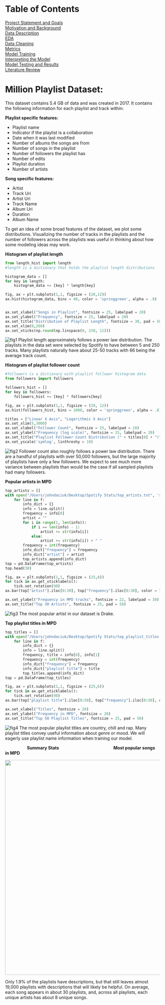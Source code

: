 # Table of Contents
[Project Statement and Goals](https://tralpha.github.io/spotify-project/project-statement-and-goals.html) <br>
[Motivation and Background](https://tralpha.github.io/spotify-project/motivation-and-background.html) <br>
[Data Description](https://tralpha.github.io/spotify-project/data-description.html) <br>
[EDA](https://tralpha.github.io/spotify-project/eda.html) <br>
[Data Cleaning](https://tralpha.github.io/spotify-project/data-cleaning.html) <br>
[Metrics](https://tralpha.github.io/spotify-project/metrics.html) <br>
[Model Training](https://tralpha.github.io/spotify-project/model-training.html) <br>
[Interpreting the Model](https://tralpha.github.io/spotify-project/interpreting-the-model.html) <br>
[Model Testing and Results](https://tralpha.github.io/spotify-project/model-testing-and-results.html) <br>
[Literature Review](https://tralpha.github.io/spotify-project/literature-review.html) <br>

# Million Playlist Dataset:
This dataset contains 5.4 GB of data and was created in 2017. It contains the following information for each playlist and track within:

**Playlist specific features:**
- Playlist name
- Indicator if the playlist is a collaboration
- Date when it was last modified
- Number of albums the songs are from
- Number of songs in the playlist
- Number of followers the playlist has
- Number of edits
- Playlist duration
- Number of artists

**Song specific features:**
- Artist
- Track Uri
- Artist Uri
- Track Name
- Album Uri
- Duration
- Album Name


To get an idea of some broad features of the dataset, we plot some distributions.  Visualizing the number of tracks in the playlists and the number of followers across the playlists was useful in thinking about how some modeling ideas may work.


**Histogram of playlist length**

```python
from length_hist import length
#length is a dictionary that holds the playlist length distributions

histogram_data = []
for key in length:
    histogram_data += [key] * length[key]

fig, ax = plt.subplots(1,1, figsize = (20,12))
ax.hist(histogram_data, bins = 40, color = 'springgreen', alpha = .8)


ax.set_xlabel("Songs in Playlist", fontsize = 25, labelpad = 20)
ax.set_ylabel("Frequency", fontsize = 25, labelpad = 20)
ax.set_title("Distribution of Playlist Length", fontsize = 30, pad = 50)
ax.set_xlim(0,260)
ax.set_xticks(np.round(np.linspace(0, 250, 11)))
```
![fig1](images/length_his)
Playlist length approximately follows a power law distribution.  The playlists in the data set were selected by Spotify to have between 5 and 250 tracks. Many playlists naturally have about 25-50 tracks with 66 being the average track count.

**Histogram of playlist follower count**

```python
#followers is a dictionary with playlist follower histogram data
from followers import followers

followers_hist = []
for key in followers:
    followers_hist += [key] * followers[key]

fig, ax = plt.subplots(1,1, figsize = (20, 12))
ax.hist(followers_hist, bins = 1000, color = 'springgreen', alpha = .8)

titles = ["Linear X Axis", "Logorithmic X Axis"]
ax.set_xlim(5,3000)
ax.set_xlabel("Follower Count", fontsize = 25, labelpad = 20)
ax.set_ylabel("Frequency (log scale)", fontsize = 25, labelpad = 20)
ax.set_title("Playlist Follower Count Distribution (" + titles[0] + ")", fontsize = 30, pad = 50)
ax.set_yscale('symlog', linthreshy = 10)
```
![fig2](images/Followers_Hist_Linear.png)
Follower count also roughly follows a power law distribution. There are a handful of playlists with over 50,000 followers, but the large majority of playlists have only a few followers.  We expect to see much more variance between playlists than would be the case if all sampled playlists had many followers.

**Popular artists in MPD**

```python
top_artists = []
with open("/Users/johndaciuk/Desktop/Spotify Stats/top_artists.txt", 'r') as f:
    for line in f:
        info_dict = {}
        info = line.split()
        frequency = info[0]
        artist = ""
        for i in range(1, len(info)):
            if i == len(info) - 1:
                artist += str(info[i])
            else:
                artist += str(info[i]) + " "
        frequency = int(frequency)
        info_dict["frequency"] = frequency
        info_dict["artist"] = artist
        top_artists.append(info_dict)
top = pd.DataFrame(top_artists)
top.head(30)

fig, ax = plt.subplots(1,1, figsize = (25,8))
for tick in ax.get_xticklabels():
    tick.set_rotation(90)
ax.bar(top["artist"].iloc[0:30], top["frequency"].iloc[0:30], color = "mediumspringgreen")

ax.set_ylabel("Frequency in MPD tracks", fontsize = 22, labelpad = 30)
ax.set_title("Top 30 Artists", fontsize = 25, pad = 50)
```
![fig3](images/top_artists.png)
The most popular artist in our dataset is Drake.

**Top playlist titles in MPD**

```python
top_titles = []
with open("/Users/johndaciuk/Desktop/Spotify Stats/top_playlist_titles.txt", 'r') as f:
    for line in f:
        info_dict = {}
        info = line.split()
        frequency, title = info[0], info[1]
        frequency = int(frequency)
        info_dict["frequency"] = frequency
        info_dict["playlist title"] = title
        top_titles.append(info_dict)
top = pd.DataFrame(top_titles)

fig, ax = plt.subplots(1,1, figsize = (25,6))
for tick in ax.get_xticklabels():
    tick.set_rotation(90)
ax.bar(top["playlist title"].iloc[0:50], top["frequency"].iloc[0:50], color = "mediumspringgreen")

ax.set_xlabel("Titles", fontsize = 20)
ax.set_ylabel("Frequency in MPD", fontsize = 20)
ax.set_title("Top 50 Playlist Titles", fontsize = 25, pad = 50)
```
![fig4](images/top_playlist_title.png)
The most popular playlist titles are country, chill and rap.  Many playlist titles convey useful information about genre or mood.  We will eagerly use playlist name information when training our model.

 &nbsp; &nbsp; &nbsp; &nbsp; &nbsp; &nbsp; &nbsp; &nbsp; &nbsp; **Summary Stats**   &nbsp; &nbsp; &nbsp; &nbsp; &nbsp; &nbsp; &nbsp; &nbsp; &nbsp; &nbsp; &nbsp; &nbsp; &nbsp; &nbsp; &nbsp; &nbsp; &nbsp; &nbsp; &nbsp; &nbsp; &nbsp; &nbsp; **Most popular songs in MPD**

<img src="images/summary_stats.png" width="700">

Only 1.9% of the playlists have descriptions, but that still leaves almost 19,000 playlists with descriptions that will likely be helpful. On average, each song appears in about 30 playlists, and, across all playlists, each unique artists has about 8 unique songs.
